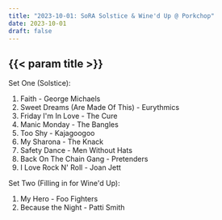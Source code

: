 ```yaml
---
title: "2023-10-01: SoRA Solstice & Wine'd Up @ Porkchop"
date: 2023-10-01
draft: false
---
```


## {{< param title >}}

Set One (Solstice):
1. Faith - George Michaels
2. Sweet Dreams (Are Made Of This) - Eurythmics
3. Friday I'm In Love - The Cure
4. Manic Monday - The Bangles
5. Too Shy - Kajagoogoo
6. My Sharona - The Knack
7. Safety Dance - Men Without Hats
8. Back On The Chain Gang - Pretenders
9. I Love Rock N' Roll - Joan Jett

Set Two (Filling in for Wine'd Up):
1. My Hero - Foo Fighters
2. Because the Night - Patti Smith

